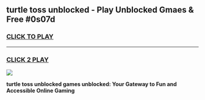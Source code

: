 
## turtle toss unblocked - Play Unblocked Gmaes & Free #0s07d
<h3>
<a href="https://news.freeplayer.one?title=turtle_toss_unblocked&ref=03M">CLICK TO PLAY</a></h3>
<hr>

<h3>
<a href="https://news.freeplayer.one?title=turtle_toss_unblocked&ref=03M">CLICK 2 PLAY</a>
  
</h3>

<a href="https://news.freeplayer.one?title=turtle_toss_unblocked&ref=03M"><img src="https://clearcache.store/games.png"></a>


**turtle toss unblocked games unblocked: Your Gateway to Fun and Accessible Online Gaming**
